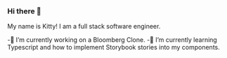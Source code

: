 ### Hi there 👋


My name is Kitty! I am a full stack software engineer.

-:round_pushpin: I’m currently working on a Bloomberg Clone.
-:pencil: I’m currently learning Typescript and how to implement Storybook stories into my components.

